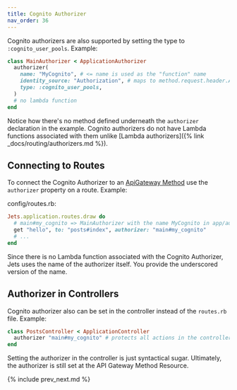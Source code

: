 ```yaml
---
title: Cognito Authorizer
nav_order: 36
---
```


Cognito authorizers are also supported by setting the type to `:cognito_user_pools`. Example:

```ruby
class MainAuthorizer < ApplicationAuthorizer
  authorizer(
    name: "MyCognito", # <= name is used as the "function" name
    identity_source: "Authorization", # maps to method.request.header.Authorization
    type: :cognito_user_pools,
  )
  # no lambda function
end
```

Notice how there's no method defined underneath the `authorizer` declaration in the example. Cognito authorizers do not have Lambda functions associated with them unlike [Lambda authorizers]({% link _docs/routing/authorizers.md %}).

## Connecting to Routes

To connect the Cognito Authorizer to an [ApiGateway Method](https://docs.aws.amazon.com/AWSCloudFormation/latest/UserGuide/aws-resource-apigateway-method.html) use the `authorizer` property on a route.  Example:

config/routes.rb:

```ruby
Jets.application.routes.draw do
  # main#my_cognito => MainAuthorizer with the name MyCognito in app/authorizers/main_authorizer.rb
  get "hello", to: "posts#index", authorizer: "main#my_cognito"
  # ...
end
```

Since there is no Lambda function associated with the Cognito Authorizer, Jets uses the name of the authorizer itself.  You provide the underscored version of the name.

## Authorizer in Controllers

Cognito authorizer also can be set in the controller instead of the `routes.rb` file. Example:

```ruby
class PostsController < ApplicationController
  authorizer "main#my_cognito" # protects all actions in the controller
end
```

Setting the authorizer in the controller is just syntactical sugar. Ultimately, the authorizer is still set at the API Gateway Method Resource.

{% include prev_next.md %}